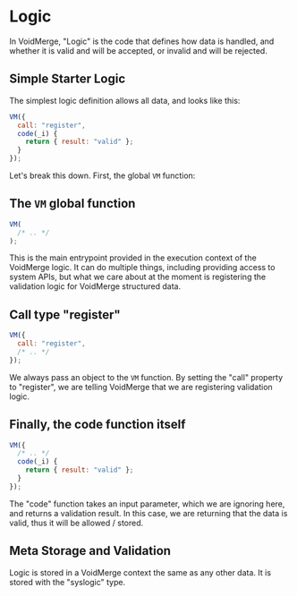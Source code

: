 # Logic

In VoidMerge, "Logic" is the code that defines how data is handled, and whether it is valid and will be accepted, or invalid and will be rejected.

## Simple Starter Logic

The simplest logic definition allows all data, and looks like this:

```javascript
VM({
  call: "register",
  code(_i) {
    return { result: "valid" };
  }
});
```

Let's break this down. First, the global `VM` function:

## The `VM` global function

```javascript
VM(
  /* .. */
);
```

This is the main entrypoint provided in the execution context of the VoidMerge logic. It can do multiple things, including providing access to system APIs, but what we care about at the moment is registering the validation logic for VoidMerge structured data.

## Call type "register"

```javascript
VM({
  call: "register",
  /* .. */
});
```

We always pass an object to the `VM` function. By setting the "call" property to "register", we are telling VoidMerge that we are registering validation logic.

## Finally, the code function itself

```javascript
VM({
  /* .. */
  code(_i) {
    return { result: "valid" };
  }
});
```

The "code" function takes an input parameter, which we are ignoring here, and returns a validation result. In this case, we are returning that the data is valid, thus it will be allowed / stored.

## Meta Storage and Validation

Logic is stored in a VoidMerge context the same as any other data. It is stored with the "syslogic" type.
